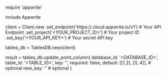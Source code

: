 require 'appwrite'

include Appwrite

client = Client.new
    .set_endpoint('https://<REGION>.cloud.appwrite.io/v1') # Your API Endpoint
    .set_project('<YOUR_PROJECT_ID>') # Your project ID
    .set_key('<YOUR_API_KEY>') # Your secret API key

tables_db = TablesDB.new(client)

result = tables_db.update_point_column(
    database_id: '<DATABASE_ID>',
    table_id: '<TABLE_ID>',
    key: '',
    required: false,
    default: [[1,2], [3, 4]], # optional
    new_key: '' # optional
)
